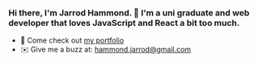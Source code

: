 ### Hi there, I'm Jarrod Hammond. 👋 I'm a uni graduate and web developer that loves JavaScript and React a bit too much.

- 💼 Come check out [my portfolio](https://www.jarrodhammond.com/)
- ✉️ Give me a buzz at: [hammond.jarrod@gmail.com](mailto:hammond.jarrod@gmail.com)

<!--
**jarrodhammond/jarrodhammond** is a ✨ _special_ ✨ repository because its `README.md` (this file) appears on your GitHub profile.

Here are some ideas to get you started:

- 🔭 I’m currently working on ...
- 🌱 I’m currently learning ...
- 👯 I’m looking to collaborate on ...
- 🤔 I’m looking for help with ...
- 💬 Ask me about ...
- 📫 How to reach me: ...
- 😄 Pronouns: ...
- ⚡ Fun fact: ...
-->
